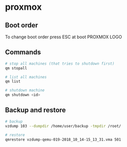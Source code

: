 # proxmox

## Boot order

To change boot order press ESC at boot PROXMOX LOGO

## Commands

```bash
# stop all machines (that tries to shutdown first)
qm stopall

# list all machines
qm list

# shutdown machine
qm shutdown <id>
```

## Backup and restore

```bash
# backup
vzdump 103 --dumpdir /home/user/backup -tmpdir /root/

# restore
qmrestore vzdump-qemu-019-2018_10_14-15_13_31.vma 501
```
